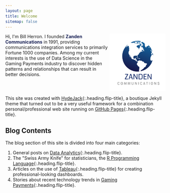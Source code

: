 ```yaml
---
layout: page
title: Welcome
sitemap: false
---
```


<div id='container'>
 <img src='/assets/img/zanden_logo.png' style='float: right;' width='35%' class='img-responsive' />
 <p>Hi, I'm Bill Herron.  I founded <span style="color:#171f53; font-weight: bold;">Zanden Communications</span> in 1991, providing communications integration services to primarily Fortune 1000 companies.
   Among my current interests is the use of Data Science in the Gaming Payments industry to discover hidden patterns and relationships that can result in better decisions.
   </p>
</div>

<div style="clear: both;"></div>

This site was created with [HydeJack]{:.heading.flip-title}, a boutique Jekyll theme that turned out to be a very useful framework for a combination personal/professional
web site running on [GitHub Pages]{:.heading.flip-title}.


## Blog Contents

The blog section of this site is divided into four main categories:

1.  General posts on [Data Analytics]{:.heading.flip-title}.
2.  The "Swiss Army Knife" for statisticians, the [R Programming Language]{:.heading.flip-title}. 
3.  Articles on the use of [Tableau]{:.heading.flip-title} for creating professional-looking dashboards. 
4.  Stories about recent technology trends in [Gaming Payments]{:.heading.flip-title}.




[Data Analytics]: /blog/data-analytics
[R Programming Language]: /blog/rcode
[Tableau]: /blog/tableau
[Gaming Payments]: /blog/payments
[HydeJack]: https://hydejack.com/
[GitHub Pages]: https://pages.github.com/
